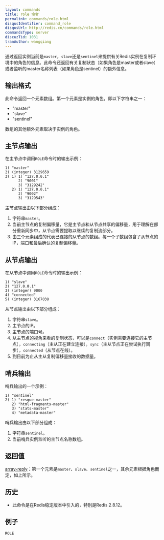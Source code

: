 ```yaml
---
layout: commands
title: role 命令
permalink: commands/role.html
disqusIdentifier: command_role
disqusUrl: http://redis.cn/commands/role.html
commandsType: server
discuzTid: 1031
tranAuthor: wangqiang
---
```


通过返回实例当前是`master`，`slave`还是`sentinel`来提供有关Redis实例在复制环境中的角色的信息。此命令还返回有关复制状态（如果角色是master或者slave）或者监听的master名称列表（如果角色是sentinel）的额外信息。

## 输出格式

此命令返回一个元素数组。第一个元素是实例的角色，即以下字符串之一：

* "master"
* "slave"
* "sentinel"

数组的其他额外元素取决于实例的角色。

## 主节点输出

在主节点中调用`ROLE`命令时的输出示例：

```
1) "master"
2) (integer) 3129659
3) 1) 1) "127.0.0.1"
      2) "9001"
      3) "3129242"
   2) 1) "127.0.0.1"
      2) "9002"
      3) "3129543"
```

主节点输出由以下部分组成：

1. 字符串`master`。
2. 当前主节点的复制偏移量，它是主节点和从节点共享的偏移量，用于理解在部分重新同步中，从节点需要提取以继续的复制流部分。
3. 由三个元素组成的代表已连接的从节点的数组。每一个子数组包含了从节点的IP，端口和最后确认的复制偏移量。

## 从节点输出

在从节点中调用`ROLE`命令时的输出示例：

```
1) "slave"
2) "127.0.0.1"
3) (integer) 9000
4) "connected"
5) (integer) 3167038
```

从节点输出由以下部分组成：

1. 字符串`slave`。
2. 主节点的IP。
3. 主节点的端口号。
4. 从主节点的视角来看的复制状态，可以是`connect`（实例需要连接它的主节点），`connecting`（主从正在建立连接），`sync`（主从节点正在尝试执行同步），`connected`（从节点在线）。
5. 到目前为止从主从复制偏移量接收的数据量。

## 哨兵输出

哨兵输出的一个示例：

```
1) "sentinel"
2) 1) "resque-master"
   2) "html-fragments-master"
   3) "stats-master"
   4) "metadata-master"
```

哨兵输出由以下部分组成：

1. 字符串`sentinel`。
2. 当前哨兵实例监听的主节点名称数组。

## 返回值

[array-reply](/topics/protocol.html#array-reply)：第一个元素是`master`、`slave`、`sentinel`之一，其余元素根据角色而定，如上所示。

## 历史

* 此命令是在Redis稳定版本中引入的，特别是Redis 2.8.12。

## 例子

```cli
ROLE
```
